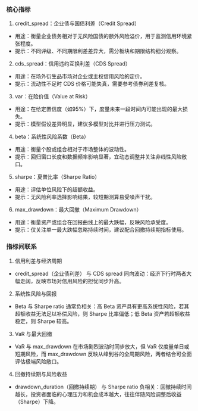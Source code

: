 ### 核心指标
1. credit_spread：企业债与国债利差（Credit Spread）
- 用途：衡量企业债务相对于无风险国债的额外风险溢价，用于监测信用环境紧张程度。
- 提示：不同评级、不同期限利差差异大，需分板块和期限结构细分观察。
2. cds_spread：信用违约互换利差（CDS Spread）
- 用途：在场外衍生品市场对企业或主权信用风险的定价。
- 提示：流动性不足时 CDS 价格可能失真，需要参考债券利差复核。
3. var：在险价值（Value at Risk）
- 用途：在给定置信度（如95%）下，度量未来一段时间内可能出现的最大损失。
- 提示：模型假设差异明显，建议多模型对比并进行压力测试。
4. beta：系统性风险系数（Beta）
- 用途：衡量个股或组合相对于市场整体的波动性。
- 提示：回归窗口长度和数据频率影响显著，宜动态调整并关注非线性风险敞口。
5. sharpe：夏普比率（Sharpe Ratio）
- 用途：评估单位风险下的超额收益。
- 提示：无风险利率选择影响结果，较短期测算易受噪声干扰。
6. max_drawdown：最大回撤（Maximum Drawdown）
- 用途：衡量资产或组合在回报曲线上的最大跌幅，反映风险承受度。
- 提示：仅关注单一最大跌幅忽略持续时间，建议配合回撤持续期指标使用。

### 指标间联系
1. 信用利差与经济周期
- credit_spread（企业债利差） 与 CDS spread 同向波动：经济下行时两者大幅走阔，反映市场对信用风险的担忧同步升高。
2. 系统性风险与回报
- Beta 与 Sharpe ratio 通常负相关：高 Beta 资产具有更高系统性风险，若其超额收益无法足以补偿风险，则 Sharpe 比率偏低；低 Beta 资产若超额收益稳定，则 Sharpe 较高。
3. VaR 与最大回撤
- VaR 与 max_drawdown 在市场剧烈波动时同步放大，但 VaR 仅度量单日或短期风险，而 max_drawdown 反映从峰到谷的全周期风险，两者结合可全面评估极端风险敞口。
4. 回撤持续期与风险收益
- drawdown_duration（回撤持续期） 与 Sharpe ratio 负相关：回撤持续时间越长，投资者面临的心理压力和机会成本越大，往往伴随风险调整后收益（Sharpe）下降。